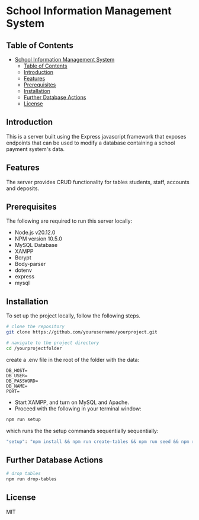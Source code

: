 # School Information Management System

## Table of Contents
- [School Information Management System](#school-information-management-system)
  - [Table of Contents](#table-of-contents)
  - [Introduction](#introduction)
  - [Features](#features)
  - [Prerequisites](#prerequisites)
  - [Installation](#installation)
  - [Further Database Actions](#further-database-actions)
  - [License](#license)

## Introduction
This is a server built using the Express javascript framework that exposes endpoints that can be used to modify a database containing a school payment system's data.

## Features
The server provides CRUD functionality for tables students, staff, accounts and deposits.

## Prerequisites
The following are required to run this server locally:
- Node.js v20.12.0
- NPM version 10.5.0
- MySQL Database
- XAMPP
- Bcrypt
- Body-parser
- dotenv
- express
- mysql

## Installation
To set up the project locally, follow the following steps.
```bash
# clone the repository
git clone https://github.com/yourusername/yourproject.git

# navigate to the project directory
cd /yourprojectfolder
```

create a .env file in the root of the folder with the data:
```
DB_HOST=
DB_USER=
DB_PASSWORD=
DB_NAME=
PORT=
```

- Start XAMPP, and turn on MySQL and Apache.
- Proceed with the following in your terminal window:

```bash
npm run setup

```

which runs the the setup commands sequentially sequentially:
```bash
"setup": "npm install && npm run create-tables && npm run seed && npm run server",
```

## Further Database Actions
```bash
# drop tables
npm run drop-tables
```

## License
MIT